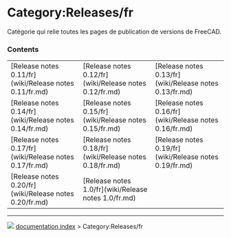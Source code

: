 # Category:Releases/fr
Catégorie qui relie toutes les pages de publication de versions de FreeCAD.

### Contents

|     |     |     |
| --- | --- | --- |
| [Release notes 0.11/fr](wiki/Release notes 0.11/fr.md) | [Release notes 0.12/fr](wiki/Release notes 0.12/fr.md) | [Release notes 0.13/fr](wiki/Release notes 0.13/fr.md) |
| [Release notes 0.14/fr](wiki/Release notes 0.14/fr.md) | [Release notes 0.15/fr](wiki/Release notes 0.15/fr.md) | [Release notes 0.16/fr](wiki/Release notes 0.16/fr.md) |
| [Release notes 0.17/fr](wiki/Release notes 0.17/fr.md) | [Release notes 0.18/fr](wiki/Release notes 0.18/fr.md) | [Release notes 0.19/fr](wiki/Release notes 0.19/fr.md) |
| [Release notes 0.20/fr](wiki/Release notes 0.20/fr.md) | [Release notes 1.0/fr](wiki/Release notes 1.0/fr.md) |



---
![](images/Right_arrow.png) [documentation index](../README.md) > Category:Releases/fr
